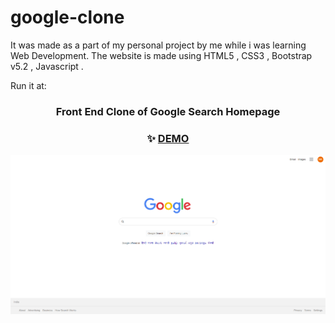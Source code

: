 # google-clone

It was made as a part of my personal project by me while i was learning Web Development.
The website is made using HTML5 , CSS3 , Bootstrap v5.2 , Javascript .

Run it at: 


### <p align="center"> Front End Clone of Google Search Homepage </p>

### <p align="center"> ✨ [DEMO](https://google-clone-by-samarpan.netlify.app/) </p>


![google clone pic](google-clone-screenshot.png)

